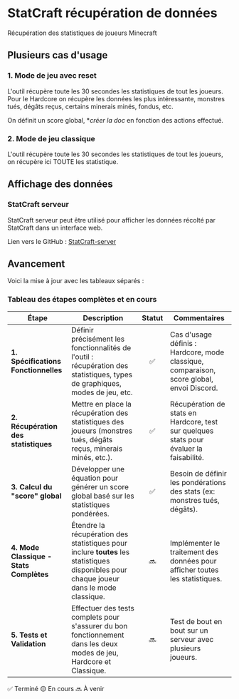 # StatCraft récupération de données

Récupération des statistiques de joueurs Minecraft

## Plusieurs cas d'usage
### 1. Mode de jeu avec reset
L'outil récupère toute les 30 secondes les statistiques de tout les joueurs. Pour le Hardcore on récupère les
données les plus intéressante, monstres tués, dégâts reçus, certains minerais minés, fondus, etc.

On définit un score global, **créer la doc* en fonction des actions effectué.

### 2. Mode de jeu classique
L'outil récupère toute les 30 secondes les statistiques de tout les joueurs, on récupère ici TOUTE les
statistique.

## Affichage des données
### StatCraft serveur 

StatCraft serveur peut être utilisé pour afficher les données récolté par StatCraft dans un interface web.

Lien vers le GitHub : [StatCraft-server](https://github.com/Loutreee/StatCraft-server)

## Avancement

Voici la mise à jour avec les tableaux séparés :

### Tableau des étapes complètes et en cours

| **Étape**                                  | **Description**                                                                                                                                           | **Statut**            | **Commentaires**                                                                                                  |
|--------------------------------------------|-----------------------------------------------------------------------------------------------------------------------------------------------------------|:-----------------------:|--------------------------------------------------------------------------------------------------------------------|
| **1. Spécifications Fonctionnelles**       | Définir précisément les fonctionnalités de l'outil : récupération des statistiques, types de graphiques, modes de jeu, etc.                                  | ✅ | Cas d'usage définis : Hardcore, mode classique, comparaison, score global, envoi Discord.                         |
| **2. Récupération des statistiques**       | Mettre en place la récupération des statistiques des joueurs (monstres tués, dégâts reçus, minerais minés, etc.).                                           | ✅ | Récupération de stats en Hardcore, test sur quelques stats pour évaluer la faisabilité.                           |
| **3. Calcul du "score" global**            | Développer une équation pour générer un score global basé sur les statistiques pondérées.                                                                   | ✅ | Besoin de définir les pondérations des stats (ex: monstres tués, dégâts).                                         |
| **4. Mode Classique - Stats Complètes**    | Étendre la récupération des statistiques pour inclure **toutes** les statistiques disponibles pour chaque joueur dans le mode classique.                     | 🔜 | Implémenter le traitement des données pour afficher toutes les statistiques.                                      |
| **5. Tests et Validation**                | Effectuer des tests complets pour s'assurer du bon fonctionnement dans les deux modes de jeu, Hardcore et Classique.                                        | 🔜 | Test de bout en bout sur un serveur avec plusieurs joueurs.                                                       |

✅ Terminé
🟡 En cours
🔜 À venir
